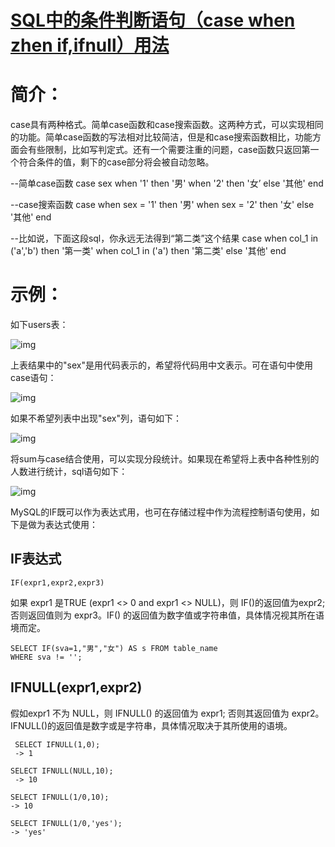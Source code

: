 # [SQL中的条件判断语句（case when zhen if,ifnull）用法](https://www.cnblogs.com/studynode/p/9881900.html)



# 简介：

case具有两种格式。简单case函数和case搜索函数。这两种方式，可以实现相同的功能。简单case函数的写法相对比较简洁，但是和case搜索函数相比，功能方面会有些限制，比如写判定式。还有一个需要注重的问题，case函数只返回第一个符合条件的值，剩下的case部分将会被自动忽略。

--简单case函数
case sex
 when '1' then '男'
 when '2' then '女’
 else '其他' end


--case搜索函数
case when sex = '1' then '男'
   when sex = '2' then '女'
   else '其他' end

 

--比如说，下面这段sql，你永远无法得到“第二类”这个结果
case when col_1 in ('a','b') then '第一类'
   when col_1 in ('a') then '第二类'
   else '其他' end  

# 示例：

如下users表：

![img](https://img-blog.csdn.net/20171124142759501?watermark/2/text/aHR0cDovL2Jsb2cuY3Nkbi5uZXQvQ2F0aHlMb3U=/font/5a6L5L2T/fontsize/400/fill/I0JBQkFCMA==/dissolve/70/gravity/Center)

上表结果中的"sex"是用代码表示的，希望将代码用中文表示。可在语句中使用case语句：

![img](https://img-blog.csdn.net/20171124144004642?watermark/2/text/aHR0cDovL2Jsb2cuY3Nkbi5uZXQvQ2F0aHlMb3U=/font/5a6L5L2T/fontsize/400/fill/I0JBQkFCMA==/dissolve/70/gravity/Center)

如果不希望列表中出现"sex"列，语句如下：

![img](https://img-blog.csdn.net/20171124144052713?watermark/2/text/aHR0cDovL2Jsb2cuY3Nkbi5uZXQvQ2F0aHlMb3U=/font/5a6L5L2T/fontsize/400/fill/I0JBQkFCMA==/dissolve/70/gravity/Center)

 

将sum与case结合使用，可以实现分段统计。如果现在希望将上表中各种性别的人数进行统计，sql语句如下：

![img](https://img-blog.csdn.net/20171124144147567?watermark/2/text/aHR0cDovL2Jsb2cuY3Nkbi5uZXQvQ2F0aHlMb3U=/font/5a6L5L2T/fontsize/400/fill/I0JBQkFCMA==/dissolve/70/gravity/Center)

 

MySQL的IF既可以作为表达式用，也可在存储过程中作为流程控制语句使用，如下是做为表达式使用：

## IF表达式

```
IF(expr1,expr2,expr3)
```

如果 expr1 是TRUE (expr1 <> 0 and expr1 <> NULL)，则 IF()的返回值为expr2; 否则返回值则为 expr3。IF() 的返回值为数字值或字符串值，具体情况视其所在语境而定。

```
SELECT IF(sva=1,"男","女") AS s FROM table_name 
WHERE sva != '';
```

## IFNULL(expr1,expr2)

假如expr1 不为 NULL，则 IFNULL() 的返回值为 expr1; 否则其返回值为 expr2。IFNULL()的返回值是数字或是字符串，具体情况取决于其所使用的语境。

```
 SELECT IFNULL(1,0);
 -> 1

SELECT IFNULL(NULL,10);
 -> 10

SELECT IFNULL(1/0,10);
-> 10

SELECT IFNULL(1/0,'yes');
-> 'yes'
```


